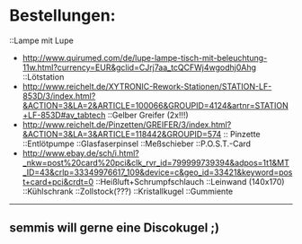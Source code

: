 # Bestellungen:

::Lampe mit Lupe
- http://www.quirumed.com/de/lupe-lampe-tisch-mit-beleuchtung-11w.html?currency=EUR&gclid=CJrj7aa_tcQCFWj4wgodhj0Ahg
::Lötstation
- http://www.reichelt.de/XYTRONIC-Rework-Stationen/STATION-LF-853D/3/index.html?&ACTION=3&LA=2&ARTICLE=100066&GROUPID=4124&artnr=STATION+LF-853D#av_tabtech
::Gelber Greifer (2x!!!)
- http://www.reichelt.de/Pinzetten/GREIFER/3/index.html?&ACTION=3&LA=3&ARTICLE=118442&GROUPID=574
:: Pinzette
::Entlötpumpe
::Glasfaserpinsel
::Meßschieber
::P.O.S.T.-Card
- http://www.ebay.de/sch/i.html?_nkw=post%20card%20pci&clk_rvr_id=799999739394&adpos=1t1&MT_ID=43&crlp=33349976617_109&device=c&geo_id=33421&keyword=post+card+pci&crdt=0
::Heißluft+Schrumpfschlauch
::Leinwand (140x170)
::Kühlschrank
::Zollstock(???)
::Kristallkugel
::Gummiente

-------------------------------------
semmis will gerne eine Discokugel ;)
-------------------------------------
